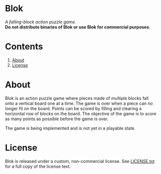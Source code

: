 # Blok
_A falling-block action puzzle game._  
__Do not distribute binaries of Blok or use Blok for commercial purposes.__

# Contents
1. [About](#about)
2. [License](#license)

# About
Blok is an action puzzle game where pieces made of multiple blocks fall onto a
vertical board one at a time. The game is over when a piece can no longer fit
on the board. Points can be scored by filling and clearing a horizontal row of
blocks on the board. The objective of the game is to score as many points as
possible before the game is over.

The game is being implemented and is not yet in a playable state.

# License
Blok is released under a custom, non-commercial license. See
[LICENSE.txt](/LICENSE.txt) for a full copy of the license text.
